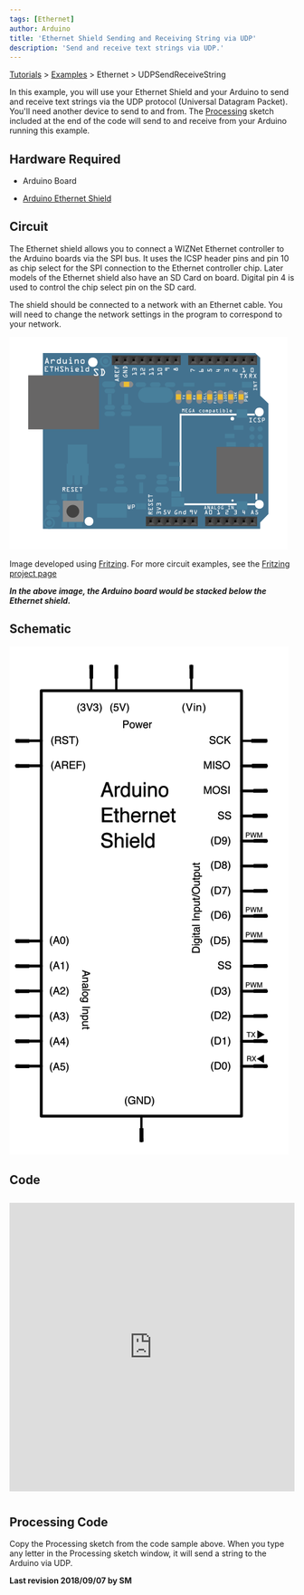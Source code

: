 ```yaml
---
tags: [Ethernet]
author: Arduino
title: 'Ethernet Shield Sending and Receiving String via UDP'
description: 'Send and receive text strings via UDP.'
---
```


[Tutorials](/en/Tutorial/HomePage) > [Examples](/en/Tutorial/LibraryExamples) > Ethernet > UDPSendReceiveString

In this example, you will use your Ethernet Shield and your Arduino to send and receive text strings via the UDP protocol (Universal Datagram Packet). You'll need another device to send to and from.  The [Processing](http://www.processing.org) sketch included at the end of the code will send to and receive from your Arduino running this example.

## Hardware Required

- Arduino Board

- [Arduino Ethernet Shield](/hardware/ethernet-shield-rev2)

## Circuit

The Ethernet shield allows you to connect a WIZNet Ethernet controller to the Arduino boards via the SPI bus. It uses the ICSP header pins and pin 10 as chip select for the SPI connection to the Ethernet controller chip. Later models of the Ethernet shield also have an SD Card on board. Digital pin 4 is used to control the chip select pin on the SD card.

The shield should be connected to a network with an Ethernet cable.  You will need to change the network settings in the program to correspond to your network.

![The circuit for this tutorial.](assets/EthernetShieldF_bb.png)

Image developed using [Fritzing](http://www.fritzing.org). For more circuit examples, see the [Fritzing project page](http://fritzing.org/projects/)

***In the above  image, the Arduino board would be stacked below the Ethernet shield.***

## Schematic

![The schematic for this tutorial.](assets/EthernetShield_sch.png)

## Code

<iframe src='https://create.arduino.cc/example/library/ethernet_2_0_0/ethernet_2_0_0%5Cexamples%5CUDPSendReceiveString/UDPSendReceiveString/preview?embed' style='height:510px;width:100%;margin:10px 0' frameborder='0'></iframe>

## Processing Code

Copy the Processing sketch from the code sample above. When you type any letter in the Processing sketch window, it will send a string to the Arduino via UDP.


**Last revision 2018/09/07 by SM**
